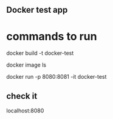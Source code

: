 ## Docker test app

# commands to run 
docker build -t docker-test

docker image ls

docker run -p 8080:8081 -it docker-test

## check it 
localhost:8080 

